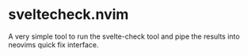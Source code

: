 # sveltecheck.nvim
A very simple tool to run the svelte-check tool and pipe the results into neovims quick fix interface.
